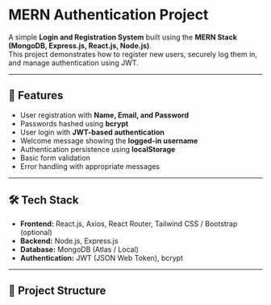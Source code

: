 # MERN Authentication Project

A simple **Login and Registration System** built using the **MERN Stack (MongoDB, Express.js, React.js, Node.js)**.  
This project demonstrates how to register new users, securely log them in, and manage authentication using JWT.

---

## 🚀 Features
- User registration with **Name, Email, and Password**
- Passwords hashed using **bcrypt**
- User login with **JWT-based authentication**
- Welcome message showing the **logged-in username**
- Authentication persistence using **localStorage**
- Basic form validation
- Error handling with appropriate messages

---

## 🛠️ Tech Stack
- **Frontend:** React.js, Axios, React Router, Tailwind CSS / Bootstrap (optional)
- **Backend:** Node.js, Express.js
- **Database:** MongoDB (Atlas / Local)
- **Authentication:** JWT (JSON Web Token), bcrypt

---

## 📂 Project Structure
